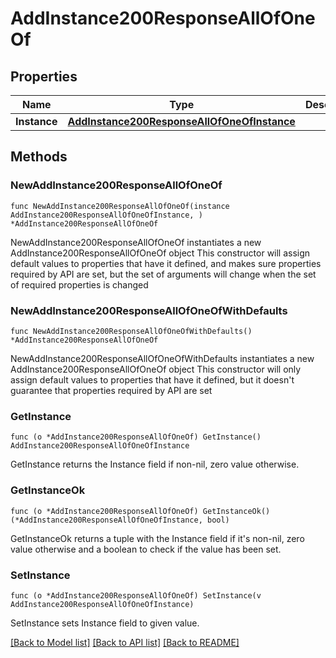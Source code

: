 # AddInstance200ResponseAllOfOneOf

## Properties

Name | Type | Description | Notes
------------ | ------------- | ------------- | -------------
**Instance** | [**AddInstance200ResponseAllOfOneOfInstance**](AddInstance200ResponseAllOfOneOfInstance.md) |  | 

## Methods

### NewAddInstance200ResponseAllOfOneOf

`func NewAddInstance200ResponseAllOfOneOf(instance AddInstance200ResponseAllOfOneOfInstance, ) *AddInstance200ResponseAllOfOneOf`

NewAddInstance200ResponseAllOfOneOf instantiates a new AddInstance200ResponseAllOfOneOf object
This constructor will assign default values to properties that have it defined,
and makes sure properties required by API are set, but the set of arguments
will change when the set of required properties is changed

### NewAddInstance200ResponseAllOfOneOfWithDefaults

`func NewAddInstance200ResponseAllOfOneOfWithDefaults() *AddInstance200ResponseAllOfOneOf`

NewAddInstance200ResponseAllOfOneOfWithDefaults instantiates a new AddInstance200ResponseAllOfOneOf object
This constructor will only assign default values to properties that have it defined,
but it doesn't guarantee that properties required by API are set

### GetInstance

`func (o *AddInstance200ResponseAllOfOneOf) GetInstance() AddInstance200ResponseAllOfOneOfInstance`

GetInstance returns the Instance field if non-nil, zero value otherwise.

### GetInstanceOk

`func (o *AddInstance200ResponseAllOfOneOf) GetInstanceOk() (*AddInstance200ResponseAllOfOneOfInstance, bool)`

GetInstanceOk returns a tuple with the Instance field if it's non-nil, zero value otherwise
and a boolean to check if the value has been set.

### SetInstance

`func (o *AddInstance200ResponseAllOfOneOf) SetInstance(v AddInstance200ResponseAllOfOneOfInstance)`

SetInstance sets Instance field to given value.



[[Back to Model list]](../README.md#documentation-for-models) [[Back to API list]](../README.md#documentation-for-api-endpoints) [[Back to README]](../README.md)


